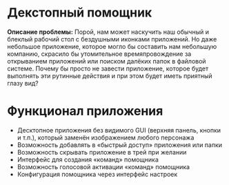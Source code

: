 # Декстопный помощник
**Описание проблемы:**
Порой, нам может наскучить наш обычный и блеклый рабочий стол с бездушными иконками приложений. Но даже небольшое приложение, которое могло бы составить нам небольшую компанию, скрасило бы утомительное времяпровождение за открыванием приложений или поиском далёких папок в файловой системе.
Почему бы просто не завести приложение, которое будет выполнять эти рутинные действия и при этом будет иметь приятный глазу вид?
# Функционал приложения
- Десктопное приложения без видимого GUI (верхняя панель, кнопки и т.п.), который заменён изображением любого персонажа
- Возможность добавлять в «быстрый доступ» приложения или папки
- Возможность скрывать приложение в трей при желании
- Интерфейс для создания «команд» помощника
- Возможность голосовой активации «команд» помощника
- Конфигурация помощника через интерфейс настроек
